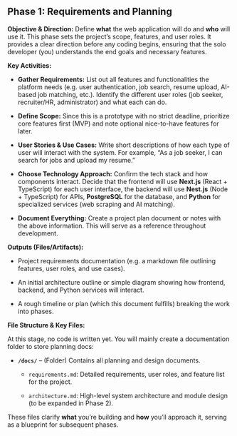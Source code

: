 ## Phase 1: Requirements and Planning

**Objective & Direction:** Define **what** the web application will do and **who** will use it. This phase sets the project’s scope, features, and user roles. It provides a clear direction before any coding begins, ensuring that the solo developer (you) understands the end goals and necessary features.

**Key Activities:**

- **Gather Requirements:** List out all features and functionalities the platform needs (e.g. user authentication, job search, resume upload, AI-based job matching, etc.). Identify the different user roles (job seeker, recruiter/HR, administrator) and what each can do.
    
- **Define Scope:** Since this is a prototype with no strict deadline, prioritize core features first (MVP) and note optional nice-to-have features for later.
    
- **User Stories & Use Cases:** Write short descriptions of how each type of user will interact with the system. For example, “As a job seeker, I can search for jobs and upload my resume.”
    
- **Choose Technology Approach:** Confirm the tech stack and how components interact. Decide that the frontend will use **Next.js** (React + TypeScript) for each user interface, the backend will use **Nest.js** (Node + TypeScript) for APIs, **PostgreSQL** for the database, and **Python** for specialized services (web scraping and AI matching).
    
- **Document Everything:** Create a project plan document or notes with the above information. This will serve as a reference throughout development.
    

**Outputs (Files/Artifacts):**

- Project requirements documentation (e.g. a markdown file outlining features, user roles, and use cases).
    
- An initial architecture outline or simple diagram showing how frontend, backend, and Python services will interact.
    
- A rough timeline or plan (which this document fulfills) breaking the work into phases.
    

**File Structure & Key Files:**

At this stage, no code is written yet. You will mainly create a documentation folder to store planning docs:

- **`/docs/`** – (Folder) Contains all planning and design documents.
    
    - `requirements.md`: Detailed requirements, user roles, and feature list for the project.
        
    - `architecture.md`: High-level system architecture and module design (to be expanded in Phase 2).
        

These files clarify **what** you’re building and **how** you’ll approach it, serving as a blueprint for subsequent phases.